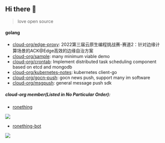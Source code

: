 ## Hi there 👋

> love open source

#### golang

- [cloud-org/edge-proxy](https://github.com/cloud-org/edge-proxy): 2022第三届云原生编程挑战赛-赛道2：针对边缘计算场景的ACK@Edge高效的边缘自治方案
- [cloud-org/sample](https://github.com/cloud-org/sample): many minimum viable demo
- [cloud-org/crontab](https://github.com/cloud-org/crontab): Implement distributed task scheduling component based on etcd and mongodb
- [cloud-org/kubernetes-notes](https://github.com/cloud-org/kubernetes-notes): kubernetes client-go
- [cloud-org/gocn-push](https://github.com/cloud-org/gocn-push): gocn news push, support many im software
- [cloud-org/msgpush](https://github.com/cloud-org/msgpush): general message push sdk

##### cloud-org member(Listed in No Particular Order):

- [ronething](https://github.com/ronething)

![](http://github-profile-summary-cards.vercel.app/api/cards/profile-details?username=ronething&theme=solarized)

- [ronething-bot](https://github.com/ronething-bot)

![](http://github-profile-summary-cards.vercel.app/api/cards/profile-details?username=ronething-bot&theme=solarized)
